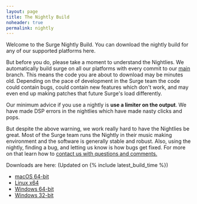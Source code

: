 ```yaml
---
layout: page
title: The Nightly Build
noheader: true
permalink: nightly
---
```


Welcome to the Surge Nightly Build. You can download the nightly build for any of our supported platforms here. 


But before you do, please take a moment to understand the Nightlies. We automatically build surge on all our 
platforms with every commit to our <a href="https://github.com/surge-synthesizer/surge">main</a> branch. This means
the code you are about to download may be minutes old. Depending on the pace of development in the Surge team
the code could contain bugs, could contain new features which don't work, and may even end up making patches that
future Surge's load differently.

Our minimum advice if you use a nightly is <b>use a limiter on the output</b>. We have made DSP errors in the nightlies
which have made nasty clicks and pops.

But despite the above warning, we work really hard to have the Nightlies be great. Most of the Surge team runs the Nightly in their
music making environment and the software is generally stable and robust. Also, using the nightly, finding a bug, and letting us
know is how bugs get fixed. For more on that learn how to <a href="/feedback">contact us with questions and comments.</a>

Downloads are here: (Updated on {% include latest_build_time %})

<ul>
<li><a href="{% include latest_macos_url %}">macOS 64-bit</a></li>
<li><a href="{% include latest_linux_x64_url %}">Linux x64</a></li>
<li><a href="{% include latest_win_x64_url %}">Windows 64-bit</a></li>
<li><a href="{% include latest_win_x86_url %}">Windows 32-bit</a></li>
</ul>


